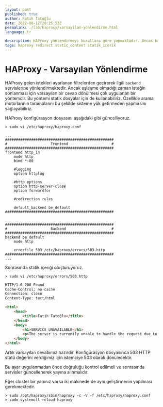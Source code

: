 ```yaml
---
layout: post
published: true
author: Fatih Tatoğlu
date: 2022-06-12T20:25:53Z
permalink: ./lab/haproxy/varsayilan-yonlendirme.html
language: tr

description: HAProxy yönlendirmeyi kurallara göre yapmaktadır. Ancak bazen kurallara uymayan isteklerde geldiğinde bunların da cevaplanması gerekmektedir.
tags: haproxy redirect static_content statik_icerik
---
```


# HAProxy - Varsayılan Yönlendirme

HAProxy gelen istekleri ayarlanan filtrelerden geçirerek ilgili `backend` servislerine yönlendirmektedir. Ancak eşleşme olmadığı zaman isteğin sonlanması için varsayılan bir cevap dönülmesi çok uygulanan bir yöntemdir. Bu yöntemi statik dosyalar için de kullanabiliriz. Özellikle arama motorlarının taramalarını bu şekilde sisteme yük getirmeden yapmasını sağlayabiliriz.

HAProxy konfigürasyon dosyasını aşağıdaki gibi güncelliyoruz.

```shell
> sudo vi /etc/haproxy/haproxy.conf
```

```nestedtext
...
##################################################
#                    Frontend                    #
##################################################
frontend http_in
    mode http
    bind *:80

    #logging
    option httplog

    #http options
    option http-server-close
    option forwardfor

    #redirection rules

    default_backend be_default
##################################################


##################################################
#                    Backend                     #
##################################################
backend be_default
    mode http

    errorfile 503 /etc/haproxy/errors/503.http
##################################################
...
```

Sonrasında statik içeriği oluşturuyoruz.

```shell
> sudo vi /etc/haproxy/errors/503.http
```

```html
HTTP/1.0 200 Found
Cache-Control: no-cache
Connection: close
Content-Type: text/html

<html>
    <head>
        <title>Fatih Tatoğlu</title>
    </head>
    <body>
        <h1>SERVICE UNAVAILABLE</h1>
        <p>The server is currently unable to handle the request due to a temporary overload or scheduled maintenance, which will likely be alleviated after some delay.</p>
    </body>
</html>
```

Artık varsayılan cevabımız hazırdır. Konfigürasyon dosyasında 503 HTTP statü değerini verdiğimiz için istemciye 503 olarak dönülecektir.

Bu ayar uygulanmadan önce doğruluğu kontrol edilmeli ve sonrasında servisler güncellenerek yayına alınmalıdır.

Eğer cluster bir yapınız varsa iki makinede de aynı geliştirmenin yapılması gerekmektedir.

```shell
> sudo /opt/haproxy/sbin/haproxy -c -V -f /etc/haproxy/haproxy.conf
> sudo systemctl reload haproxy
```
